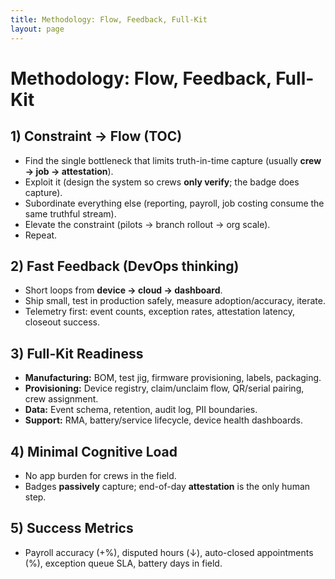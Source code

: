```yaml
---
title: Methodology: Flow, Feedback, Full-Kit
layout: page
---
```


# Methodology: Flow, Feedback, Full-Kit

## 1) Constraint → Flow (TOC)
- Find the single bottleneck that limits truth-in-time capture (usually **crew → job → attestation**).
- Exploit it (design the system so crews **only verify**; the badge does capture).
- Subordinate everything else (reporting, payroll, job costing consume the same truthful stream).
- Elevate the constraint (pilots → branch rollout → org scale).
- Repeat.

## 2) Fast Feedback (DevOps thinking)
- Short loops from **device → cloud → dashboard**.
- Ship small, test in production safely, measure adoption/accuracy, iterate.
- Telemetry first: event counts, exception rates, attestation latency, closeout success.

## 3) Full-Kit Readiness
- **Manufacturing:** BOM, test jig, firmware provisioning, labels, packaging.
- **Provisioning:** Device registry, claim/unclaim flow, QR/serial pairing, crew assignment.
- **Data:** Event schema, retention, audit log, PII boundaries.
- **Support:** RMA, battery/service lifecycle, device health dashboards.

## 4) Minimal Cognitive Load
- No app burden for crews in the field.
- Badges **passively** capture; end-of-day **attestation** is the only human step.

## 5) Success Metrics
- Payroll accuracy (+%), disputed hours (↓), auto-closed appointments (%), exception queue SLA, battery days in field.
